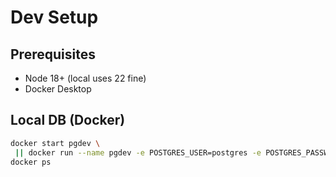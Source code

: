 # Dev Setup

## Prerequisites
- Node 18+ (local uses 22 fine)
- Docker Desktop

## Local DB (Docker)
```bash
docker start pgdev \
 || docker run --name pgdev -e POSTGRES_USER=postgres -e POSTGRES_PASSWORD=postgres -e POSTGRES_DB=appdb -p 5432:5432 -d postgres:16
docker ps
